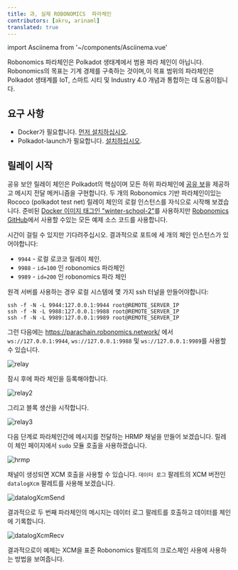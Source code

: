 ```yaml
---
title: 과, 실제 ROBONOMICS  파라체인
contributors: [akru, arinaml]
translated: true
---
```

import Asciinema from '~/components/Asciinema.vue'

Robonomics 파라체인은 Polkadot 생태계에서 범용 파라 체인이 아닙니다. Robonomics의 목표는 기계 경제를 구축하는 것이며,이 목표 범위의 파라체인은 Polkadot 생태계를 IoT, 스마트 시티 및 Industry 4.0 개념과 통합하는 데 도움이됩니다.

## 요구 사항

* Docker가 필요합니다. [먼저 설치하십시오](https://docs.docker.com/engine/install/).
* Polkadot-launch가 필요합니다. [설치하십시오](https://github.com/paritytech/polkadot-launch#install).

## 릴레이 시작

공유 보안    릴레이 체인은 Polkadot의 핵심이며 모든 하위 파라체인에 [공유 보](https://wiki.polkadot.network/docs/en/learn-security)을 제공하고 메시지 전달 메커니즘을 구현합니다. 두 개의 Robonomics 기반 파라체인이있는 Rococo (polkadot test net) 릴레이 체인의 로컬 인스턴스를 자식으로 시작해 보겠습니다. 준비된 [Docker 이미지 태그인 "winter-school-2"](https://hub.docker.com/layers/robonomics/robonomics/winter-school-2/images/sha256-92f4795262f3ded3e6a153999d2777c4009106a7d37fd29969ebf1c3a262dc85?context=explore)를 사용하지만 [Robonomics GitHub](https://github.com/airalab/robonomics/tree/master/scripts/polkadot-launch)에서 사용할 수있는 모든 예제 소스 코드를 사용합니다. 

<Asciinema vid="419Jrg22ziFfMFPZlh2WtiLvg"/>

시간이 걸릴 수 있지만 기다려주십시오. 결과적으로 포트에 세 개의 체인 인스턴스가 있어야합니다:

* `9944` - 로컬 로코코 릴레이 체인.
* `9988` - `id=100` 인 robonomics 파라체인
* `9989` - `id=200` 인 robonomics 파라 체인

원격 서버를 사용하는 경우 로컬 시스템에 몇 가지 ssh 터널을 만들어야합니다:
```
ssh -f -N -L 9944:127.0.0.1:9944 root@REMOTE_SERVER_IP
ssh -f -N -L 9988:127.0.0.1:9988 root@REMOTE_SERVER_IP
ssh -f -N -L 9989:127.0.0.1:9989 root@REMOTE_SERVER_IP
```
그런 다음에는 https://parachain.robonomics.network/ 에서 `ws://127.0.0.1:9944`, `ws://127.0.0.1:9988` 및 `ws://127.0.0.1:9989`를 사용할 수 있습니다.

![relay](https://ipfs.io/ipfs/QmR9Tj86yPkrXQsSwereJwqDxsZgkAdySB16G4SMHrhpBu/upcoming.png)

잠시 후에 파라 체인을 등록해야합니다.

![relay2](https://ipfs.io/ipfs/QmR9Tj86yPkrXQsSwereJwqDxsZgkAdySB16G4SMHrhpBu/parachains.png)

그리고 블록 생산을 시작합니다.

![relay3](https://ipfs.io/ipfs/QmR9Tj86yPkrXQsSwereJwqDxsZgkAdySB16G4SMHrhpBu/parachains2.png)

다음 단계로 파라체인간에 메시지를 전달하는 HRMP 채널을 만들어 보겠습니다. 릴레이 체인 페이지에서 `sudo` 모듈 호출을 사용하겠습니다.

![hrmp](https://ipfs.io/ipfs/QmR9Tj86yPkrXQsSwereJwqDxsZgkAdySB16G4SMHrhpBu/hrmp.png)

채널이 생성되면 XCM 호출을 사용할 수 있습니다. `데이터 로그` 팔레트의 XCM 버전인 `datalogXcm` 팔레트를 사용해 보겠습니다.

![datalogXcmSend](https://ipfs.io/ipfs/QmR9Tj86yPkrXQsSwereJwqDxsZgkAdySB16G4SMHrhpBu/datalogXcmSend.png)

결과적으로 두 번째 파라체인의 메시지는 데이터 로그 팔레트를 호출하고 데이터를 체인에 기록합니다.

![datalogXcmRecv](https://ipfs.io/ipfs/QmR9Tj86yPkrXQsSwereJwqDxsZgkAdySB16G4SMHrhpBu/datalogXcmRecv.png)

결과적으로이 예제는 XCM을 표준 Robonomics 팔레트의 크로스체인 사용에 사용하는 방법을 보여줍니다.